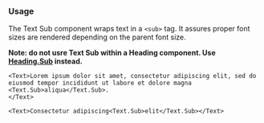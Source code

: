 ### Usage

The Text Sub component wraps text in a `<sub>` tag. It assures proper font sizes are rendered depending on the parent font size.

**Note: do not usre Text Sub within a Heading component. Use [Heading.Sub](#headingsub) instead.**

```
<Text>Lorem ipsum dolor sit amet, consectetur adipiscing elit, sed do eiusmod tempor incididunt ut labore et dolore magna <Text.Sub>aliqua</Text.Sub>.
</Text>
```

```
<Text>Consectetur adipiscing<Text.Sub>elit</Text.Sub></Text>
```
